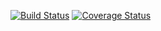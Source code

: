 [![Build Status][travis-image]][travis-url]
[![Coverage Status][coveralls-image]][coveralls-url]

[travis-image]: https://travis-ci.org/mcrowder65/mattdux.svg?branch=master
[travis-url]: https://travis-ci.org/mcrowder65/mattdux

[coveralls-image]: https://coveralls.io/repos/github/mcrowder65/mattdux/badge.svg?branch=master
[coveralls-url]: https://coveralls.io/github/mcrowder65/mattdux?branch=master